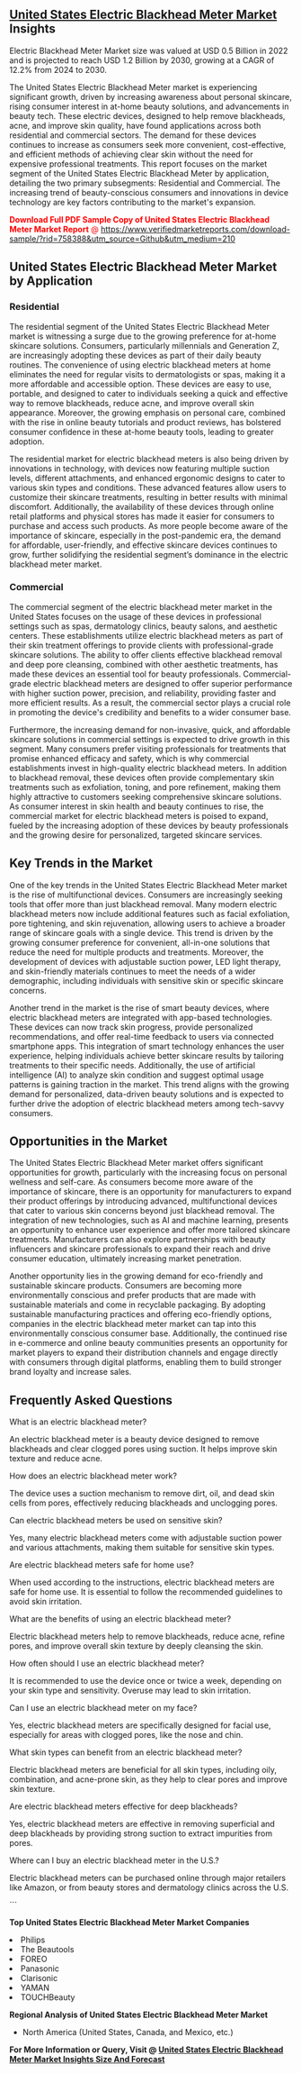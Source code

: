 <h2><a href="https://www.verifiedmarketreports.com/download-sample/?rid=758388&amp;utm_source=Github&amp;utm_medium=210" target="_blank">United States Electric Blackhead Meter Market</a> Insights</h2><p>Electric Blackhead Meter Market size was valued at USD 0.5 Billion in 2022 and is projected to reach USD 1.2 Billion by 2030, growing at a CAGR of 12.2% from 2024 to 2030.</p><p><p>The United States Electric Blackhead Meter market is experiencing significant growth, driven by increasing awareness about personal skincare, rising consumer interest in at-home beauty solutions, and advancements in beauty tech. These electric devices, designed to help remove blackheads, acne, and improve skin quality, have found applications across both residential and commercial sectors. The demand for these devices continues to increase as consumers seek more convenient, cost-effective, and efficient methods of achieving clear skin without the need for expensive professional treatments. This report focuses on the market segment of the United States Electric Blackhead Meter by application, detailing the two primary subsegments: Residential and Commercial. The increasing trend of beauty-conscious consumers and innovations in device technology are key factors contributing to the market's expansion. <p><span class=""><span style="color: #ff0000;"><strong>Download Full PDF Sample Copy of United States Electric Blackhead Meter Market Report</strong> @ </span><a href="https://www.verifiedmarketreports.com/download-sample/?rid=758388&amp;utm_source=Github&amp;utm_medium=210" target="_blank">https://www.verifiedmarketreports.com/download-sample/?rid=758388&amp;utm_source=Github&amp;utm_medium=210</a></span></p></p><h2>United States Electric Blackhead Meter Market by Application</h2><h3>Residential</h3><p>The residential segment of the United States Electric Blackhead Meter market is witnessing a surge due to the growing preference for at-home skincare solutions. Consumers, particularly millennials and Generation Z, are increasingly adopting these devices as part of their daily beauty routines. The convenience of using electric blackhead meters at home eliminates the need for regular visits to dermatologists or spas, making it a more affordable and accessible option. These devices are easy to use, portable, and designed to cater to individuals seeking a quick and effective way to remove blackheads, reduce acne, and improve overall skin appearance. Moreover, the growing emphasis on personal care, combined with the rise in online beauty tutorials and product reviews, has bolstered consumer confidence in these at-home beauty tools, leading to greater adoption.<p>The residential market for electric blackhead meters is also being driven by innovations in technology, with devices now featuring multiple suction levels, different attachments, and enhanced ergonomic designs to cater to various skin types and conditions. These advanced features allow users to customize their skincare treatments, resulting in better results with minimal discomfort. Additionally, the availability of these devices through online retail platforms and physical stores has made it easier for consumers to purchase and access such products. As more people become aware of the importance of skincare, especially in the post-pandemic era, the demand for affordable, user-friendly, and effective skincare devices continues to grow, further solidifying the residential segment’s dominance in the electric blackhead meter market.<h3>Commercial</h3><p>The commercial segment of the electric blackhead meter market in the United States focuses on the usage of these devices in professional settings such as spas, dermatology clinics, beauty salons, and aesthetic centers. These establishments utilize electric blackhead meters as part of their skin treatment offerings to provide clients with professional-grade skincare solutions. The ability to offer clients effective blackhead removal and deep pore cleansing, combined with other aesthetic treatments, has made these devices an essential tool for beauty professionals. Commercial-grade electric blackhead meters are designed to offer superior performance with higher suction power, precision, and reliability, providing faster and more efficient results. As a result, the commercial sector plays a crucial role in promoting the device's credibility and benefits to a wider consumer base.<p>Furthermore, the increasing demand for non-invasive, quick, and affordable skincare solutions in commercial settings is expected to drive growth in this segment. Many consumers prefer visiting professionals for treatments that promise enhanced efficacy and safety, which is why commercial establishments invest in high-quality electric blackhead meters. In addition to blackhead removal, these devices often provide complementary skin treatments such as exfoliation, toning, and pore refinement, making them highly attractive to customers seeking comprehensive skincare solutions. As consumer interest in skin health and beauty continues to rise, the commercial market for electric blackhead meters is poised to expand, fueled by the increasing adoption of these devices by beauty professionals and the growing desire for personalized, targeted skincare services.<h2>Key Trends in the Market</h2><p>One of the key trends in the United States Electric Blackhead Meter market is the rise of multifunctional devices. Consumers are increasingly seeking tools that offer more than just blackhead removal. Many modern electric blackhead meters now include additional features such as facial exfoliation, pore tightening, and skin rejuvenation, allowing users to achieve a broader range of skincare goals with a single device. This trend is driven by the growing consumer preference for convenient, all-in-one solutions that reduce the need for multiple products and treatments. Moreover, the development of devices with adjustable suction power, LED light therapy, and skin-friendly materials continues to meet the needs of a wider demographic, including individuals with sensitive skin or specific skincare concerns.<p>Another trend in the market is the rise of smart beauty devices, where electric blackhead meters are integrated with app-based technologies. These devices can now track skin progress, provide personalized recommendations, and offer real-time feedback to users via connected smartphone apps. This integration of smart technology enhances the user experience, helping individuals achieve better skincare results by tailoring treatments to their specific needs. Additionally, the use of artificial intelligence (AI) to analyze skin condition and suggest optimal usage patterns is gaining traction in the market. This trend aligns with the growing demand for personalized, data-driven beauty solutions and is expected to further drive the adoption of electric blackhead meters among tech-savvy consumers.<h2>Opportunities in the Market</h2><p>The United States Electric Blackhead Meter market offers significant opportunities for growth, particularly with the increasing focus on personal wellness and self-care. As consumers become more aware of the importance of skincare, there is an opportunity for manufacturers to expand their product offerings by introducing advanced, multifunctional devices that cater to various skin concerns beyond just blackhead removal. The integration of new technologies, such as AI and machine learning, presents an opportunity to enhance user experience and offer more tailored skincare treatments. Manufacturers can also explore partnerships with beauty influencers and skincare professionals to expand their reach and drive consumer education, ultimately increasing market penetration.<p>Another opportunity lies in the growing demand for eco-friendly and sustainable skincare products. Consumers are becoming more environmentally conscious and prefer products that are made with sustainable materials and come in recyclable packaging. By adopting sustainable manufacturing practices and offering eco-friendly options, companies in the electric blackhead meter market can tap into this environmentally conscious consumer base. Additionally, the continued rise in e-commerce and online beauty communities presents an opportunity for market players to expand their distribution channels and engage directly with consumers through digital platforms, enabling them to build stronger brand loyalty and increase sales.<h2>Frequently Asked Questions</h2><p>What is an electric blackhead meter?</p><p>An electric blackhead meter is a beauty device designed to remove blackheads and clear clogged pores using suction. It helps improve skin texture and reduce acne.</p><p>How does an electric blackhead meter work?</p><p>The device uses a suction mechanism to remove dirt, oil, and dead skin cells from pores, effectively reducing blackheads and unclogging pores.</p><p>Can electric blackhead meters be used on sensitive skin?</p><p>Yes, many electric blackhead meters come with adjustable suction power and various attachments, making them suitable for sensitive skin types.</p><p>Are electric blackhead meters safe for home use?</p><p>When used according to the instructions, electric blackhead meters are safe for home use. It is essential to follow the recommended guidelines to avoid skin irritation.</p><p>What are the benefits of using an electric blackhead meter?</p><p>Electric blackhead meters help to remove blackheads, reduce acne, refine pores, and improve overall skin texture by deeply cleansing the skin.</p><p>How often should I use an electric blackhead meter?</p><p>It is recommended to use the device once or twice a week, depending on your skin type and sensitivity. Overuse may lead to skin irritation.</p><p>Can I use an electric blackhead meter on my face?</p><p>Yes, electric blackhead meters are specifically designed for facial use, especially for areas with clogged pores, like the nose and chin.</p><p>What skin types can benefit from an electric blackhead meter?</p><p>Electric blackhead meters are beneficial for all skin types, including oily, combination, and acne-prone skin, as they help to clear pores and improve skin texture.</p><p>Are electric blackhead meters effective for deep blackheads?</p><p>Yes, electric blackhead meters are effective in removing superficial and deep blackheads by providing strong suction to extract impurities from pores.</p><p>Where can I buy an electric blackhead meter in the U.S.?</p><p>Electric blackhead meters can be purchased online through major retailers like Amazon, or from beauty stores and dermatology clinics across the U.S.</p>```</p><p><strong>Top United States Electric Blackhead Meter Market Companies</strong></p><div data-test-id=""><p><li>Philips</li><li> The Beautools</li><li> FOREO</li><li> Panasonic</li><li> Clarisonic</li><li> YAMAN</li><li> TOUCHBeauty</li></p><div><strong>Regional Analysis of&nbsp;United States Electric Blackhead Meter Market</strong></div><ul><li dir="ltr"><p dir="ltr">North America&nbsp;(United States, Canada, and Mexico, etc.)</p></li></ul><p><strong>For More Information or Query, Visit @&nbsp;</strong><strong><a href="https://www.verifiedmarketreports.com/product/electric-blackhead-meter-market/?utm_source=Github&amp;utm_medium=210" target="_blank">United States Electric Blackhead Meter Market Insights Size And Forecast</a></strong></p></div>
